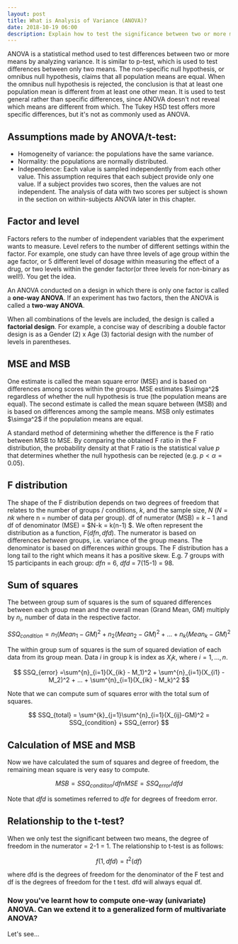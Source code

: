 ```yaml
---
layout: post
title: What is Analysis of Variance (ANOVA)?
date: 2018-10-19 06:00
description: Explain how to test the significance between two or more means through analyzing their variances.
---
```


ANOVA is a statistical method used to test differences between two or more means by analyzing variance. It is similar to p-test, which is used to test differences between only two means. The non-specific null hypothesis, or omnibus null hypothesis, claims that all population means are equal. When the omnibus null hypothesis is rejected, the conclusion is that at least one population mean is different from at least one other mean. It is used to test general rather than specific differences, since ANOVA doesn't not reveal which means are different from which. The Tukey HSD test offers more specific differences, but it's not as commonly used as ANOVA.

## Assumptions made by ANOVA/t-test:

* Homogeneity of variance: the populations have the same variance.
* Normality: the populations are normally distributed.
* Independence: Each value is sampled independently from each other value. This assumption requires that each subject provide only one value. If a subject provides two scores, then the values are not independent. The analysis of data with two scores per subject is shown in the section on within-subjects ANOVA later in this chapter.

## Factor and level

Factors refers to the number of independent variables that the experiment wants to measure. Level refers to the number of different settings within the factor. For example, one study can have three levels of age group within the age factor, or 5 different level of dosage within measuring the effect of a drug, or two levels within the gender factor(or three levels for non-binary as well!). You get the idea.

An ANOVA conducted on a design in which there is only one factor is called a **one-way ANOVA**. If an experiment has two factors, then the ANOVA is called a **two-way ANOVA**.

When all combinations of the levels are included, the design is called a **factorial design**. For example, a concise way of describing a double factor design is as a Gender (2) x Age (3) factorial design with the number of levels in parentheses.

## MSE and MSB

One estimate is called the mean square error (MSE) and is based on differences among scores within the groups. MSE estimates $\simga^2$ regardless of whether the null hypothesis is true (the population means are equal). The second estimate is called the mean square between (MSB) and is based on differences among the sample means. MSB only estimates $\simga^2$ if the population means are equal.

A standard method of determining whether the difference is the F ratio between MSB to MSE. By comparing the obtained F ratio in the F distribution, the probability density at that F ratio is the statistical value $p$ that determines whether the null hypothesis can be rejected (e.g. $p < \alpha = 0.05$).

## F distribution

The shape of the F distribution depends on two degrees of freedom that relates to the number of groups / conditions, $k$, and the sample size, $N$ ($N = nk$ where n =  number of data per group). df of numerator (MSB) = $k-1$ and df of denominator (MSE) = $N-k = k(n-1) $. We often represent the distribution as a function, $F(dfn,dfd)$. The numerator is based on differences *between* groups, i.e. variance of the group means. The denominator is based on differences *within* groups. The F distribution has a long tail to the right which means it has a positive skew.
E.g. 7 groups with 15 participants in each group: $dfn$ = 6, $dfd$ = 7(15-1) = 98.

## Sum of squares

The between group sum of squares is the sum of squared differences between each group mean and the overall mean (Grand Mean, GM) multiply by $n_i$, number of data in the respective factor.

$$
SSQ_{condition} = n_1(Mean_1 - GM)^2 + n_2(Mean_2 -GM)^2 + ... + n_k(Mean_k - GM)^2
$$

The within group sum of squares is the sum of squared deviation of each data from its group mean. Data $i$ in group k is index as $X_ik$, where $i = 1,...,n$.

$$
SSQ_{error} =\sum^{n}_{i=1}(X_{ik} - M_1)^2 + \sum^{n}_{i=1}(X_{i1} -M_2)^2 + ... + \sum^{n}_{i=1}(X_{ik} - M_k)^2
$$

Note that we can compute sum of squares error with the total sum of squares.

$$
SSQ_{total} = \sum^{k}_{j=1}\sum^{n}_{i=1}(X_{ij}-GM)^2 = SSQ_{condition} + SSQ_{error}
$$

## Calculation of MSE and MSB

Now we have calculated the sum of squares and degree of freedom, the remaining mean square is very easy to compute.

$$
MSB = SSQ_{condiiton}/dfn
MSE = SSQ_{error}/dfd
$$

Note that $dfd$ is sometimes referred to $dfe$ for degrees of freedom error.

## Relationship to the t-test?

When we only test the significant between two means, the degree of freedom in the numerator = 2-1 = 1.
The relationship to t-test is as follows:

$$
f(1,dfd) = t^2(df)
$$

where dfd is the degrees of freedom for the denominator of the F test and df is the degrees of freedom for the t test. dfd will always equal df.

### Now you've learnt how to compute one-way (univariate) ANOVA. Can we extend it to a generalized form of multivariate ANOVA?

Let's see...
